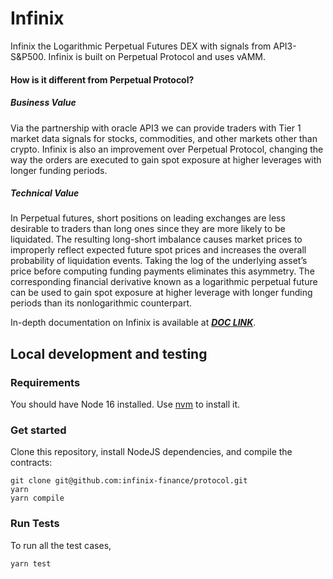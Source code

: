 # Infinix
Infinix the Logarithmic Perpetual Futures DEX with signals from API3-S&P500.
Infinix is built on Perpetual Protocol and uses vAMM.

#### How is it different from Perpetual Protocol?

##### Business Value
Via the partnership with oracle API3 we can provide traders with Tier 1 market data signals for stocks, commodities, and other markets other than crypto.  Infinix is also an improvement over Perpetual Protocol, changing the way the orders are executed to gain spot exposure at higher leverages with longer funding periods. 

##### Technical Value
In Perpetual futures, short positions on leading exchanges are less desirable to traders than long ones since they are more likely to be liquidated. The resulting long-short imbalance causes market prices to improperly reflect expected future spot prices and increases the overall probability of liquidation events. Taking the log of the underlying asset’s price before computing funding payments eliminates this asymmetry. The corresponding financial derivative known as a logarithmic perpetual future can be used to gain spot exposure at higher leverage with longer funding periods than its nonlogarithmic counterpart.

In-depth documentation on Infinix is available at [***DOC LINK***]().

## Local development and testing

### Requirements

You should have Node 16 installed. Use [nvm](https://github.com/nvm-sh/nvm) to install it.

### Get started

Clone this repository, install NodeJS dependencies, and compile the contracts:
```
git clone git@github.com:infinix-finance/protocol.git
yarn
yarn compile
```

### Run Tests

To run all the test cases,
```
yarn test
```
